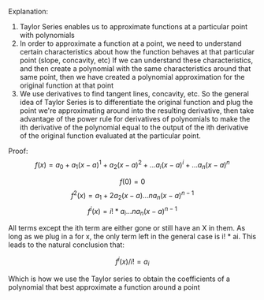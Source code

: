

Explanation:

1. Taylor Series enables us to approximate functions at a particular point with polynomials
2. In order to approximate a function at a point, we need to understand certain characteristics about how the function behaves at that particular point (slope, concavity, etc) If we can understand these characteristics, and then create a polynomial with the same characteristics around that same point, then we have created a polynomial approximation for the original function at that point
3. We use derivatives to find tangent lines, concavity, etc. So the general idea of Taylor Series is to differentiate the original function and plug the point we're approximating around into the resulting derivative, then take advantage of the power rule for derivatives of polynomials to make the ith derivative of the polynomial equal to the output of the ith derivative of the original function evaluated at the particular point. 


Proof:
$$ 
f(x) = a_0 + a_1(x-a)^1 + a_2(x-a)^2 + ...a_i(x-a)^i+...a_n(x-a)^n
$$

$$
f(0) = 0
$$
$$
f^2(x) = a_1 + 2a_2(x-a) ... na_n(x-a)^{n-1}
$$
$$
f^i(x) = i!*a_i ... na_n(x-a)^{n-1}
$$

All terms except the ith term are either gone or still have an X in them. As long as we plug in a for x, the only term left in the general case is i! * ai. This leads to the natural conclusion that:

$$
f^i(x)/i! = a_i
$$

Which is how we use the Taylor series to obtain the coefficients of a polynomial that best approximate a function around a point